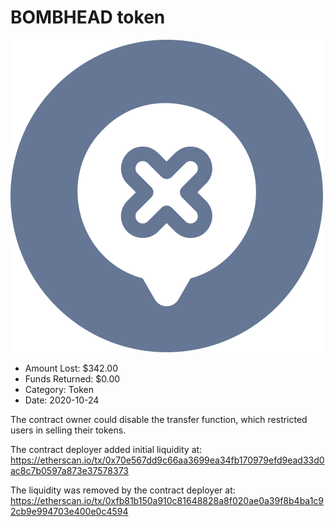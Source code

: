 # BOMBHEAD token
![BOMBHEAD token](/rektimages/BOMBHEAD-token.png)
- Amount Lost: $342.00
- Funds Returned: $0.00
- Category: Token
- Date: 2020-10-24

The contract owner could disable the transfer function, which restricted users in selling their tokens.  
  
The contract deployer added initial liquidity at:  
https://etherscan.io/tx/0x70e567dd9c66aa3699ea34fb170979efd9ead33d0ac8c7b0597a873e37578373  
  
The liquidity was removed by the contract deployer at:  
https://etherscan.io/tx/0xfb81b150a910c81648828a8f020ae0a39f8b4ba1c92cb9e994703e400e0c4594



